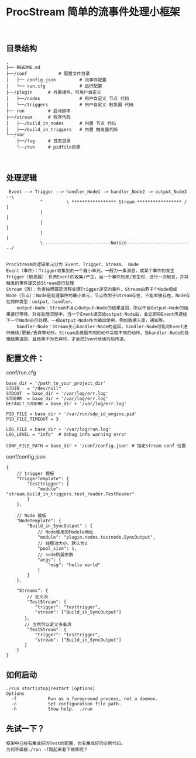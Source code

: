 # ProcStream 简单的流事件处理小框架

<br>

## 目录结构
	.
	├── README.md
	├──/conf			# 配置文件目录
	│   ├── config.json			# 流事件配置
	│   └── run.cfg				# 运行配置
	├──/plugin		# 外置插件，可用户自定义 
	│   ├──/nodes				# 用户自定义 节点 代码
	│   └──/triggers			# 用户自定义 触发器 代码
	├── run			# 启动脚本
	├──/stream		# 程序代码
	│   ├──/build_in_nodes		# 内置 节点 代码
	│   ├──/build_in_triggers	# 内置 触发器代码
	└──/var
	    ├──/log		# 日志目录
	    └──/run		# pidfile目录

<br>

## 处理逻辑
	 
	 Event --> Trigger --> handler_Node1 -> handler_Node2 -> output_Node3 --\
	             ^         \ ***************** Stream ***************** /   |
	             |                                                          |
	             |                                                          |
	             |                                                          |
	             \--------------------------Notice--------------------------/
    									
	
	ProcStream的逻辑单元分为 Event、Trigger、Stream、 Node
	Event（事件）：Trigger收集到的一个最小单元，一般为一条消息，或某个事件的发生
	Trigger（触发器）：负责Event的收集/产生，当一个事件到来/发生时，进行一次触发，并将触发的事件递交给Stream进行处理
	Stream（流）：负责按照既定流程处理Trigger递交的事件，Stream由若干个Node组成
	Node（节点）：Node是处理事件的最小单元，节点依附于Stream存在，不能单独存在。Node存在两种类型：output、handler，
		output-Node：Stream不关心Output—Node的结果返回，所以不会Output—Node的结果进行等待，对在处理流程中，当一个Event递交给output-Node后，会立即将Event传递给下一个Node进行处理。一般output-Node作为输出使用，例如数据入库，通知等。
		handler-Node：Stream关心handler-Node的返回，handler-Node可能对Event进行继续/更新/丢弃等动作。Stream会根据不同的动作采取不同的动作。当handler-Node的处理结果返回，且结果不为丢弃时，才会把Event继续向后传递。
		
		

## 配置文件：
	
conf/run.cfg

	base_dir = '/path_to_your_project_dir'
	STDIN   = "/dev/null"
	STDOUT  = base_dir + '/var/log/err.log'
	STDERR  = base_dir + '/var/log/err.log'
	DEFAULT_STDERR = base_dir + '/var/log/err.log'
	
	PID_FILE = base_dir + '/var/run/sdp_id_engine.pid'
	PID_FILE_TIMEOUT = 3
	
	LOG_FILE = base_dir + '/var/log/run.log'
	LOG_LEVEL = "info"	# debug info warning error
	
	CONF_FILE_PATH = base_dir + '/conf/config.json' # 指定stream conf 位置
	
conf/config.json

	{
		// trigger 模板
	    "TriggerTemplate": { 
	        "testtrigger": {
	            "module": "stream.build_in_triggers.test_reader.TestReader"
	        }
	    },
	    
		// Node 模板
	    "NodeTemplate": {
	        "Build_in_SyncOutput" : {
		        // Node使用的Module地址
	            "module": "plugin.nodes.testnode.SyncOutput", 
	            // 线程池大小，默认为1
	            "pool_size": 1,	
	            // node所需参数
	            "args": { 
	                "msg": "hello world"
	            }
	        }	
	    },
	
	    "Streams": {
	    	// 定义流
	    	"TestStream": {
	           "trigger": "testtrigger",
	           "stream": ["Build_in_SyncOutput"]
	       }，
	       // 当然可以定义多条流
	      	"TestStream": {
	           "trigger": "testtrigger",
	           "stream": ["Build_in_SyncOutput"]
	       }
	    }
	}

## 如何启动

	./run start|stop|restart [options]
	Options
	  -f            Run as a foreground process, not a daemon.
	  -c            Set configuration file path.
	  -h            Show help.	./run	
	  
## 先试一下？
	框架中已经有集成好的Test的配置，也有集成好的示例代码。
	为何不直接./run -f跑起来看下效果呢？
	

	
	
	
	
	    
	    
	
